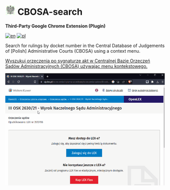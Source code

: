# ![Icon](icon32.png) CBOSA-search
**Third-Party Google Chrome Extension (Plugin)**

[![en](https://img.shields.io/badge/lang-en-red.svg)](https://github.com/HerrDiesel/CBOSA-search/blob/main/README.md)
[![pl](https://img.shields.io/badge/lang-pl-white.svg)](https://github.com/HerrDiesel/CBOSA-search/blob/main/README.pl.md)

Search for rulings by docket number in the Central Database of Judgements of [Polish] Administrative Courts (CBOSA) using a context menu.

[Wyszukuj orzeczenia po sygnaturze akt w Centralnej Bazie Orzeczeń Sądów Administracyjnych (CBOSA) używając menu kontekstowego.](https://github.com/HerrDiesel/CBOSA-search/blob/main/README.pl.md)

![Demo](demo.gif)
